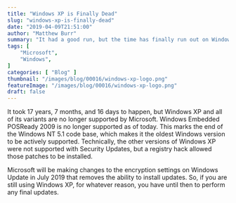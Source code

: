 ```yaml
---
title: "Windows XP is Finally Dead"
slug: "windows-xp-is-finally-dead"
date: "2019-04-09T21:51:00"
author: "Matthew Burr"
summary: "It had a good run, but the time has finally run out on Windows XP and all its variants. It was a great OS (eventually), but ultimately it has been succeeded by more modern operating systems and better practices."
tags: [
    "Microsoft",
    "Windows",
]
categories: [ "Blog" ]
thumbnail: "/images/blog/00016/windows-xp-logo.png"
featureImage: "/images/blog/00016/windows-xp-logo.png"
draft: false
---
```


It took 17 years, 7 months, and 16 days to happen, but Windows XP and all of its variants are no longer supported by Microsoft. Windows Embedded POSReady 2009 is no longer supported as of today. This marks the end of the Windows NT 5.1 code base, which makes it the oldest Windows version to be actively supported. Technically, the other versions of Windows XP were not supported with Security Updates, but a registry hack allowed those patches to be installed.

Microsoft will be making changes to the encryption settings on Windows Update in July 2019 that removes the ability to install updates. So, if you are still using Windows XP, for whatever reason, you have until then to perform any final updates.
